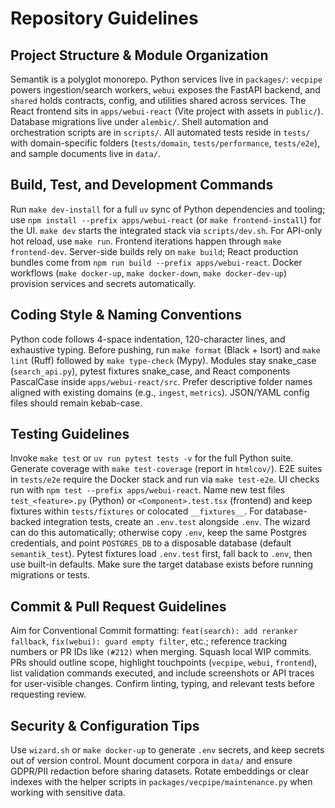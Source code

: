 # Repository Guidelines

## Project Structure & Module Organization
Semantik is a polyglot monorepo. Python services live in `packages/`: `vecpipe` powers ingestion/search workers, `webui` exposes the FastAPI backend, and `shared` holds contracts, config, and utilities shared across services. The React frontend sits in `apps/webui-react` (Vite project with assets in `public/`). Database migrations live under `alembic/`. Shell automation and orchestration scripts are in `scripts/`. All automated tests reside in `tests/` with domain-specific folders (`tests/domain`, `tests/performance`, `tests/e2e`), and sample documents live in `data/`.

## Build, Test, and Development Commands
Run `make dev-install` for a full `uv` sync of Python dependencies and tooling; use `npm install --prefix apps/webui-react` (or `make frontend-install`) for the UI. `make dev` starts the integrated stack via `scripts/dev.sh`. For API-only hot reload, use `make run`. Frontend iterations happen through `make frontend-dev`. Server-side builds rely on `make build`; React production bundles come from `npm run build --prefix apps/webui-react`. Docker workflows (`make docker-up`, `make docker-down`, `make docker-dev-up`) provision services and secrets automatically.

## Coding Style & Naming Conventions
Python code follows 4-space indentation, 120-character lines, and exhaustive typing. Before pushing, run `make format` (Black + Isort) and `make lint` (Ruff) followed by `make type-check` (Mypy). Modules stay snake_case (`search_api.py`), pytest fixtures snake_case, and React components PascalCase inside `apps/webui-react/src`. Prefer descriptive folder names aligned with existing domains (e.g., `ingest`, `metrics`). JSON/YAML config files should remain kebab-case.

## Testing Guidelines
Invoke `make test` or `uv run pytest tests -v` for the full Python suite. Generate coverage with `make test-coverage` (report in `htmlcov/`). E2E suites in `tests/e2e` require the Docker stack and run via `make test-e2e`. UI checks run with `npm test --prefix apps/webui-react`. Name new test files `test_<feature>.py` (Python) or `<Component>.test.tsx` (frontend) and keep fixtures within `tests/fixtures` or colocated `__fixtures__`.
For database-backed integration tests, create an `.env.test` alongside `.env`. The wizard can do this automatically; otherwise copy `.env`, keep the same Postgres credentials, and point `POSTGRES_DB` to a disposable database (default `semantik_test`). Pytest fixtures load `.env.test` first, fall back to `.env`, then use built-in defaults. Make sure the target database exists before running migrations or tests.


## Commit & Pull Request Guidelines
Aim for Conventional Commit formatting: `feat(search): add reranker fallback`, `fix(webui): guard empty filter`, etc.; reference tracking numbers or PR IDs like `(#212)` when merging. Squash local WIP commits. PRs should outline scope, highlight touchpoints (`vecpipe`, `webui`, `frontend`), list validation commands executed, and include screenshots or API traces for user-visible changes. Confirm linting, typing, and relevant tests before requesting review.

## Security & Configuration Tips
Use `wizard.sh` or `make docker-up` to generate `.env` secrets, and keep secrets out of version control. Mount document corpora in `data/` and ensure GDPR/PII redaction before sharing datasets. Rotate embeddings or clear indexes with the helper scripts in `packages/vecpipe/maintenance.py` when working with sensitive data.

